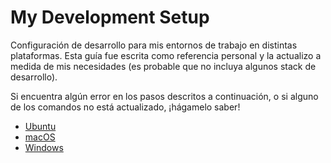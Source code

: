 # My Development Setup

Configuración de desarrollo para mis entornos de trabajo en distintas plataformas. Esta guía fue escrita como referencia personal y la actualizo a medida de mis necesidades (es probable que no incluya algunos stack de desarrollo).

Si encuentra algún error en los pasos descritos a continuación, o si alguno de los comandos no está actualizado, ¡hágamelo saber!

- [Ubuntu](https://github.com/ctrbts/my-dev-setup/blob/master/conf/setup-ubuntu.md)
- [macOS](https://github.com/ctrbts/my-dev-setup/blob/master/conf/setup-mac.md)
- [Windows](https://github.com/ctrbts/my-dev-setup/blob/master/conf/setup-win.md)

